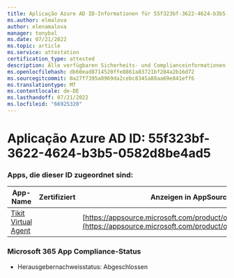 ```yaml
---
title: Aplicação Azure AD ID-Informationen für 55f323bf-3622-4624-b3b5-0582d8be4ad5
ms.author: elmalova
author: elenamalova
manager: tonybal
ms.date: 07/21/2022
ms.topic: article
ms.service: attestation
certification_type: attested
description: Alle verfügbaren Sicherheits- und Complianceinformationen für 55f323bf-3622-4624-b3b5-0582d8be4ad5.
ms.openlocfilehash: db60ead8714520ffe8861a83721bf284a2b16d72
ms.sourcegitcommit: 0a27f7395a0969da2cebc8345a88aa69e841eff6
ms.translationtype: MT
ms.contentlocale: de-DE
ms.lasthandoff: 07/21/2022
ms.locfileid: "66925320"
---
```

# <a name="azure-app-id-55f323bf-3622-4624-b3b5-0582d8be4ad5"></a>Aplicação Azure AD ID: 55f323bf-3622-4624-b3b5-0582d8be4ad5


### <a name="apps-associated-with-this-id"></a>Apps, die dieser ID zugeordnet sind:
| **App-Name** | **Zertifiziert** | **Anzeigen in AppSource** |
|--------------|---------------|-----------------------|
| [Tikit Virtual Agent](../forward/WA200004288.md) |  | [https://appsource.microsoft.com/product/office/WA200004288](https://appsource.microsoft.com/product/office/WA200004288) |

### <a name="microsoft-365-app-compliance-status"></a>Microsoft 365 App Compliance-Status
- Herausgebernachweisstatus: Abgeschlossen
